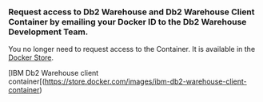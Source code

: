### Request access to Db2 Warehouse and Db2 Warehouse Client Container by emailing your Docker ID to the Db2 Warehouse Development Team.

   You no longer need to request access to the Container.  It is available in the [Docker Store](https://store.docker.com/).

[IBM Db2 Warehouse client container[(https://store.docker.com/images/ibm-db2-warehouse-client-container)

